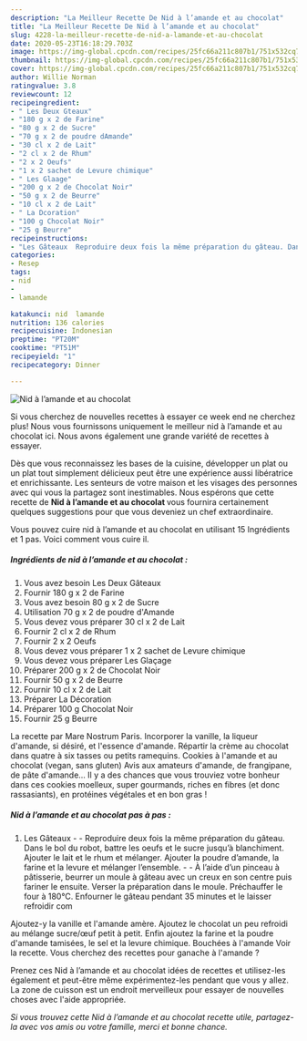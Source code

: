 ```yaml
---
description: "La Meilleur Recette De Nid à l’amande et au chocolat"
title: "La Meilleur Recette De Nid à l’amande et au chocolat"
slug: 4228-la-meilleur-recette-de-nid-a-lamande-et-au-chocolat
date: 2020-05-23T16:18:29.703Z
image: https://img-global.cpcdn.com/recipes/25fc66a211c807b1/751x532cq70/nid-a-lamande-et-au-chocolat-photo-principale-de-la-recette.jpg
thumbnail: https://img-global.cpcdn.com/recipes/25fc66a211c807b1/751x532cq70/nid-a-lamande-et-au-chocolat-photo-principale-de-la-recette.jpg
cover: https://img-global.cpcdn.com/recipes/25fc66a211c807b1/751x532cq70/nid-a-lamande-et-au-chocolat-photo-principale-de-la-recette.jpg
author: Willie Norman
ratingvalue: 3.8
reviewcount: 12
recipeingredient:
- " Les Deux Gteaux"
- "180 g x 2 de Farine"
- "80 g x 2 de Sucre"
- "70 g x 2 de poudre dAmande"
- "30 cl x 2 de Lait"
- "2 cl x 2 de Rhum"
- "2 x 2 Oeufs"
- "1 x 2 sachet de Levure chimique"
- " Les Glaage"
- "200 g x 2 de Chocolat Noir"
- "50 g x 2 de Beurre"
- "10 cl x 2 de Lait"
- " La Dcoration"
- "100 g Chocolat Noir"
- "25 g Beurre"
recipeinstructions:
- "Les Gâteaux  Reproduire deux fois la même préparation du gâteau. Dans le bol du robot, battre les oeufs et le sucre jusqu’à blanchiment. Ajouter le lait et le rhum et mélanger. Ajouter la poudre d’amande, la farine et la levure et mélanger l’ensemble.  À l’aide d’un pinceau à pâtisserie, beurrer un moule à gâteau avec un creux en son centre puis fariner le ensuite. Verser la préparation dans le moule. Préchauffer le four à 180°C. Enfourner le gâteau pendant 35 minutes et le laisser refroidir com"
categories:
- Resep
tags:
- nid
- 
- lamande

katakunci: nid  lamande 
nutrition: 136 calories
recipecuisine: Indonesian
preptime: "PT20M"
cooktime: "PT51M"
recipeyield: "1"
recipecategory: Dinner

---
```



![Nid à l’amande et au chocolat](https://img-global.cpcdn.com/recipes/25fc66a211c807b1/751x532cq70/nid-a-lamande-et-au-chocolat-photo-principale-de-la-recette.jpg)

Si vous cherchez de nouvelles recettes à essayer ce week end ne cherchez plus! Nous vous fournissons uniquement le meilleur nid à l’amande et au chocolat ici. Nous avons également une grande variété de recettes à essayer.

Dès que vous reconnaissez les bases de la cuisine, développer un plat ou un plat tout simplement délicieux peut être une expérience aussi libératrice et enrichissante. Les senteurs de votre maison et les visages des personnes avec qui vous la partagez sont inestimables. Nous espérons que cette recette de <strong> Nid à l’amande et au chocolat </strong> vous fournira certainement quelques suggestions pour que vous deveniez un chef extraordinaire.

<!--inarticleads1-->

Vous pouvez cuire nid à l’amande et au chocolat en utilisant 15 Ingrédients et 1 pas. Voici comment vous cuire il.

##### Ingrédients de nid à l’amande et au chocolat :

1. Vous avez besoin  Les Deux Gâteaux
1. Fournir 180 g x 2 de Farine
1. Vous avez besoin 80 g x 2 de Sucre
1. Utilisation 70 g x 2 de poudre d&#39;Amande
1. Vous devez vous préparer 30 cl x 2 de Lait
1. Fournir 2 cl x 2 de Rhum
1. Fournir 2 x 2 Oeufs
1. Vous devez vous préparer 1 x 2 sachet de Levure chimique
1. Vous devez vous préparer  Les Glaçage
1. Préparer 200 g x 2 de Chocolat Noir
1. Fournir 50 g x 2 de Beurre
1. Fournir 10 cl x 2 de Lait
1. Préparer  La Décoration
1. Préparer 100 g Chocolat Noir
1. Fournir 25 g Beurre


La recette par Mare Nostrum Paris. Incorporer la vanille, la liqueur d&#39;amande, si désiré, et l&#39;essence d&#39;amande. Répartir la crème au chocolat dans quatre à six tasses ou petits ramequins. Cookies à l&#39;amande et au chocolat (vegan, sans gluten) Avis aux amateurs d&#39;amande, de frangipane, de pâte d&#39;amande… Il y a des chances que vous trouviez votre bonheur dans ces cookies moelleux, super gourmands, riches en fibres (et donc rassasiants), en protéines végétales et en bon gras ! 

<!--inarticleads2-->

##### Nid à l’amande et au chocolat pas à pas :

1. Les Gâteaux -  - Reproduire deux fois la même préparation du gâteau. Dans le bol du robot, battre les oeufs et le sucre jusqu’à blanchiment. Ajouter le lait et le rhum et mélanger. Ajouter la poudre d’amande, la farine et la levure et mélanger l’ensemble. -  - À l’aide d’un pinceau à pâtisserie, beurrer un moule à gâteau avec un creux en son centre puis fariner le ensuite. Verser la préparation dans le moule. Préchauffer le four à 180°C. Enfourner le gâteau pendant 35 minutes et le laisser refroidir com


Ajoutez-y la vanille et l&#39;amande amère. Ajoutez le chocolat un peu refroidi au mélange sucre/œuf petit à petit. Enfin ajoutez la farine et la poudre d&#39;amande tamisées, le sel et la levure chimique. Bouchées à l&#39;amande Voir la recette. Vous cherchez des recettes pour ganache à l&#39;amande ? 

<!--inarticleads1-->

<p>
Prenez ces Nid à l’amande et au chocolat idées de recettes et utilisez-les également et peut-être même expérimentez-les pendant que vous y allez. La zone de cuisson est un endroit merveilleux pour essayer de nouvelles choses avec l'aide appropriée.
</p>

<p>
<i>Si vous trouvez cette Nid à l’amande et au chocolat recette utile, partagez-la avec vos amis ou votre famille, merci et bonne chance.</i>
</p>
